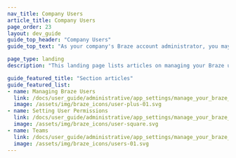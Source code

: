 ```yaml
---
nav_title: Company Users
article_title: Company Users
page_order: 23
layout: dev_guide
guide_top_header: "Company Users"
guide_top_text: "As your company's Braze account administrator, you may find that you need to manage users on a more granular or case-by-case basis. Braze can help you do that by creating teams and managing user permissions and company-wide settings."

page_type: landing
description: "This landing page lists articles on managing your Braze users, such as adding and deleting users, setting user permissions, creating teams, and managing company settings."

guide_featured_title: "Section articles"
guide_featured_list:
- name: Managing Braze Users
  link: /docs/user_guide/administrative/app_settings/manage_your_braze_users/adding_users_to_your_dashboard/
  image: /assets/img/braze_icons/user-plus-01.svg
- name: Setting User Permissions
  link: /docs/user_guide/administrative/app_settings/manage_your_braze_users/user_permissions/
  image: /assets/img/braze_icons/user-square.svg
- name: Teams
  link: /docs/user_guide/administrative/app_settings/manage_your_braze_users/teams/
  image: /assets/img/braze_icons/users-01.svg
---
```

